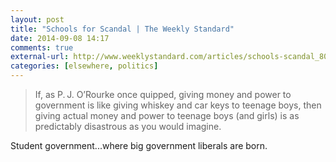 ```yaml
---
layout: post
title: "Schools for Scandal | The Weekly Standard"
date: 2014-09-08 14:17
comments: true
external-url: http://www.weeklystandard.com/articles/schools-scandal_800437.html
categories: [elsewhere, politics]
---
```


>  If, as P. J. O’Rourke once quipped, giving money and power to government is like giving whiskey and car keys to teenage boys, then giving actual money and power to teenage boys (and girls) is as predictably disastrous as you would imagine. 

Student government...where big government liberals are born.
